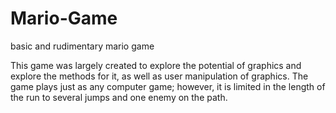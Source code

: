 # Mario-Game
basic and rudimentary mario game

This game was largely created to explore the potential of graphics and explore the methods for it, as well as user manipulation of graphics. The game plays just as any computer game; however, it is limited in the length of the run to several jumps and one enemy on the path. 
